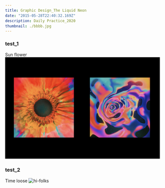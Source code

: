 ```yaml
---
title: Graphic Design_The Liquid Neon
date: "2015-05-28T22:40:32.169Z"
description: Daily Practice_2020
thumbnail: ./bbbb.jpg
---
```

### test_1
Sun flower
![hi-folks](./ttu_1.jpg)
### test_2
Time loose
![hi-folks](./ttu_2.jpg)
